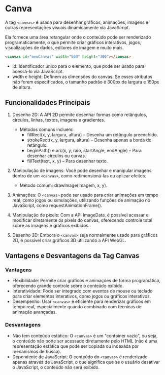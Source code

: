 # Canva

  A tag ``<canvas>`` é usada para desenhar gráficos, animações, imagens e outras representações visuais dinamicamente via JavaScript. 
  
  Ela fornece uma área retangular onde o conteúdo pode ser renderizado programaticamente, o que permite criar gráficos interativos, jogos, visualizações de dados, editores de imagem e muito mais.

```html
<canvas id="meuCanvas" width="500" height="300"></canvas>
```

* id: Identificador único para o elemento, que pode ser usado para acessá-lo via JavaScript.
* width e height: Definem as dimensões do canvas. Se esses atributos não forem especificados, o tamanho padrão é 300px de largura e 150px de altura.

## Funcionalidades Principais

1. Desenho 2D: A API 2D permite desenhar formas como retângulos, círculos, linhas, textos, imagens e gradientes.
    * Métodos comuns incluem:
        * fillRect(x, y, largura, altura) – Desenha um retângulo preenchido.
        * strokeRect(x, y, largura, altura) – Desenha apenas a borda do retângulo.
        * beginPath() e arc(x, y, raio, startAngle, endAngle) – Para desenhar círculos ou curvas.
        * fillText(text, x, y) – Para desenhar texto.
2. Manipulação de imagens: Você pode desenhar e manipular imagens dentro de um ``<canvas>``, como redimensioná-las ou aplicar efeitos.
    * Método comum: drawImage(imagem, x, y).
3. Animações: O ``<canvas>`` pode ser usado para criar animações em tempo real, como jogos ou simulações, utilizando funções de animação no JavaScript, como requestAnimationFrame().

4. Manipulação de pixels: Com a API ImageData, é possível acessar e modificar diretamente os pixels do canvas, oferecendo controle total sobre as imagens e gráficos exibidos.
5. Desenho 3D: Embora o ``<canvas>`` seja normalmente usado para gráficos 2D, é possível criar gráficos 3D utilizando a API WebGL.

## Vantagens e Desvantagens da Tag Canvas

### Vantagens

* Flexibilidade: Permite criar gráficos e animações de forma programática, oferecendo grande controle sobre o conteúdo exibido.
* Interatividade: Pode ser integrado com eventos de mouse ou teclado para criar elementos interativos, como jogos ou gráficos interativos.
* Desempenho: Usar ``<canvas>`` é eficiente para renderizar gráficos em tempo real, especialmente quando combinado com técnicas de animação avançadas.

### Desvantagens
* Não tem conteúdo estático: O ``<canvas>`` é um "container vazio", ou seja, o conteúdo não pode ser acessado diretamente pelo HTML (não é uma representação estática que pode ser copiada ou indexada por mecanismos de busca).
* Dependente de JavaScript: O conteúdo do ``<canvas>`` é renderizado apenas através de JavaScript, o que significa que se o usuário desativar o JavaScript, o conteúdo não será exibido.